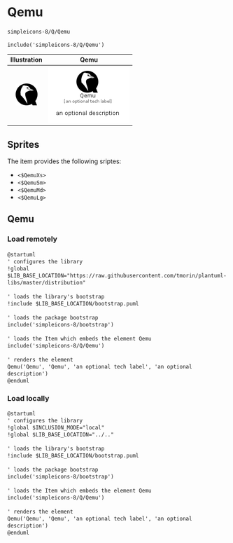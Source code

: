 # Qemu


```text
simpleicons-8/Q/Qemu
```

```text
include('simpleicons-8/Q/Qemu')
```



| Illustration | Qemu |
| :---: | :---: |
| ![illustration for Illustration](../../simpleicons-8/Q/Qemu.png) | ![illustration for Qemu](../../simpleicons-8/Q/Qemu.Local.png) |



## Sprites
The item provides the following sriptes:

- `<$QemuXs>`
- `<$QemuSm>`
- `<$QemuMd>`
- `<$QemuLg>`





## Qemu

### Load remotely
```plantuml
@startuml
' configures the library
!global $LIB_BASE_LOCATION="https://raw.githubusercontent.com/tmorin/plantuml-libs/master/distribution"

' loads the library's bootstrap
!include $LIB_BASE_LOCATION/bootstrap.puml

' loads the package bootstrap
include('simpleicons-8/bootstrap')

' loads the Item which embeds the element Qemu
include('simpleicons-8/Q/Qemu')

' renders the element
Qemu('Qemu', 'Qemu', 'an optional tech label', 'an optional description')
@enduml
```

### Load locally
```plantuml
@startuml
' configures the library
!global $INCLUSION_MODE="local"
!global $LIB_BASE_LOCATION="../.."

' loads the library's bootstrap
!include $LIB_BASE_LOCATION/bootstrap.puml

' loads the package bootstrap
include('simpleicons-8/bootstrap')

' loads the Item which embeds the element Qemu
include('simpleicons-8/Q/Qemu')

' renders the element
Qemu('Qemu', 'Qemu', 'an optional tech label', 'an optional description')
@enduml
```

